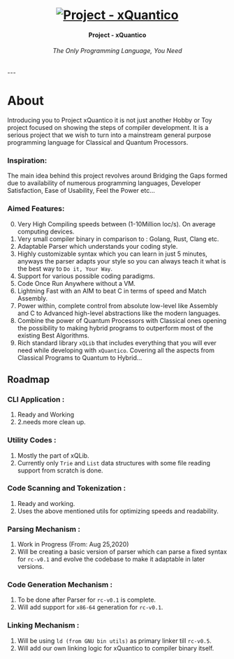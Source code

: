 <h1 align="center">
  <br>
  <a href="https://github.com/InTacht-OSS-Foundation/xQuantico"><img src="https://github.com/InTacht-OSS-Foundation/xQuantico/blob/master/resources/xQLogo.jpg" alt="Project - xQuantico"></a>
</h1>

<h4 align="center">Project - xQuantico</h4>
<h6 align="center">The Only Programming Language, You Need</h6>
---

# About
Introducing you to Project xQuantico it is not just another Hobby or Toy project focused on showing the steps of compiler development. It is a serious project that we wish to turn into a mainstream general purpose programming language for Classical and Quantum Processors.

### Inspiration:
The main idea behind this project revolves around Bridging the Gaps formed due to availability of numerous programming languages, Developer Satisfaction, Ease of Usability, Feel the Power etc...
### Aimed Features:

0. Very High Compiling speeds between (1-10Million loc/s). On average computing devices.
1. Very small compiler binary in comparison to : Golang, Rust, Clang etc.
2. Adaptable Parser which understands your coding style.
3. Highly customizable syntax which you can learn in just 5 minutes, anyways the parser adapts your style so you can always teach it what is the best way to `Do it, Your Way`.
4. Support for various possible coding paradigms.
5. Code Once Run Anywhere without a VM.
6. Lightning Fast with an AIM to beat C in terms of speed and Match Assembly.
7. Power within, complete control from absolute low-level like Assembly and C to Advanced high-level abstractions like the modern languages.
8. Combine the power of Quantum Processors with Classical ones opening the possibility to making hybrid programs to outperform most of the existing Best Algorithms.
9. Rich standard library `xQLib` that includes everything that you will ever need while developing with `xQuantico`. Covering all the aspects from Classical Programs to Quantum to Hybrid...

## Roadmap
### CLI Application :
  1. Ready and Working
  2. 2.needs more clean up.

### Utility Codes :
  1. Mostly the part of xQLib.
  2. Currently only `Trie` and `List` data structures with some file reading support from scratch is done.

### Code Scanning and Tokenization :
  1. Ready and working.
  2. Uses the above mentioned utils for optimizing speeds and readability.

### Parsing Mechanism :
  1. Work in Progress (From: Aug 25,2020)
  2. Will be creating a basic version of parser which can parse a fixed syntax for `rc-v0.1` and evolve the codebase to make it adaptable in later versions.

### Code Generation Mechanism :
  1. To be done after Parser for `rc-v0.1` is complete.
  2. Will add support for `x86-64` generation for `rc-v0.1`.

### Linking Mechanism :
  1. Will be using `ld (from GNU bin utils)` as primary linker till `rc-v0.5`.
  2. Will add our own linking logic for xQuantico to compiler binary itself.